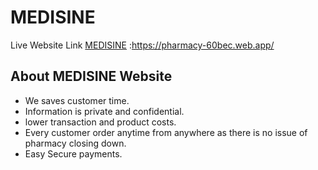 # MEDISINE

Live Website Link  [MEDISINE](https://pharmacy-60bec.web.app/) :https://pharmacy-60bec.web.app/

## About MEDISINE Website
*  We saves customer time.</br>
*  Information is private and confidential.</br>
*  lower transaction and product costs.</br>
*  Every customer order anytime from anywhere as there is no issue of pharmacy closing down.</br>
*  Easy Secure payments.
